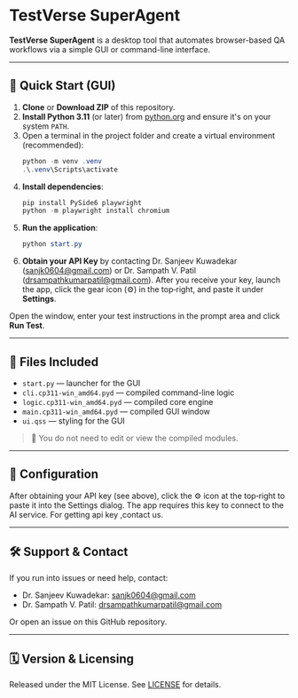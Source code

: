 # TestVerse SuperAgent

**TestVerse SuperAgent** is a desktop tool that automates browser-based QA workflows via a simple GUI or command-line interface.

---

## 🚀 Quick Start (GUI)

1. **Clone** or **Download ZIP** of this repository.
2. **Install Python 3.11** (or later) from [python.org](https://python.org) and ensure it's on your system `PATH`.
3. Open a terminal in the project folder and create a virtual environment (recommended):
   ```powershell
   python -m venv .venv
   .\.venv\Scripts\activate
   ```
4. **Install dependencies**:
   ```powershell
   pip install PySide6 playwright
   python -m playwright install chromium
   ```
5. **Run the application**:
   ```powershell
   python start.py
   ```
6. **Obtain your API Key** by contacting Dr. Sanjeev Kuwadekar (sanjk0604@gmail.com) or Dr. Sampath V. Patil (drsampathkumarpatil@gmail.com). After you receive your key, launch the app, click the gear icon (⚙️) in the top‑right, and paste it under **Settings**.

Open the window, enter your test instructions in the prompt area and click **Run Test**.

---


## 📄 Files Included

- `start.py` — launcher for the GUI
- `cli.cp311-win_amd64.pyd` — compiled command-line logic
- `logic.cp311-win_amd64.pyd` — compiled core engine
- `main.cp311-win_amd64.pyd` — compiled GUI window
- `ui.qss` — styling for the GUI

> 📌 You do not need to edit or view the compiled modules.

---

## 📝 Configuration

After obtaining your API key (see above), click the ⚙️ icon at the top‑right to paste it into the Settings dialog. The app requires this key to connect to the AI service. For getting api key ,contact us.

---

## 🛠 Support & Contact

If you run into issues or need help, contact:

- Dr. Sanjeev Kuwadekar: sanjk0604@gmail.com
- Dr. Sampath V. Patil: drsampathkumarpatil@gmail.com

Or open an issue on this GitHub repository.

---

## 🗓 Version & Licensing

Released under the MIT License. See [LICENSE](LICENSE) for details.

